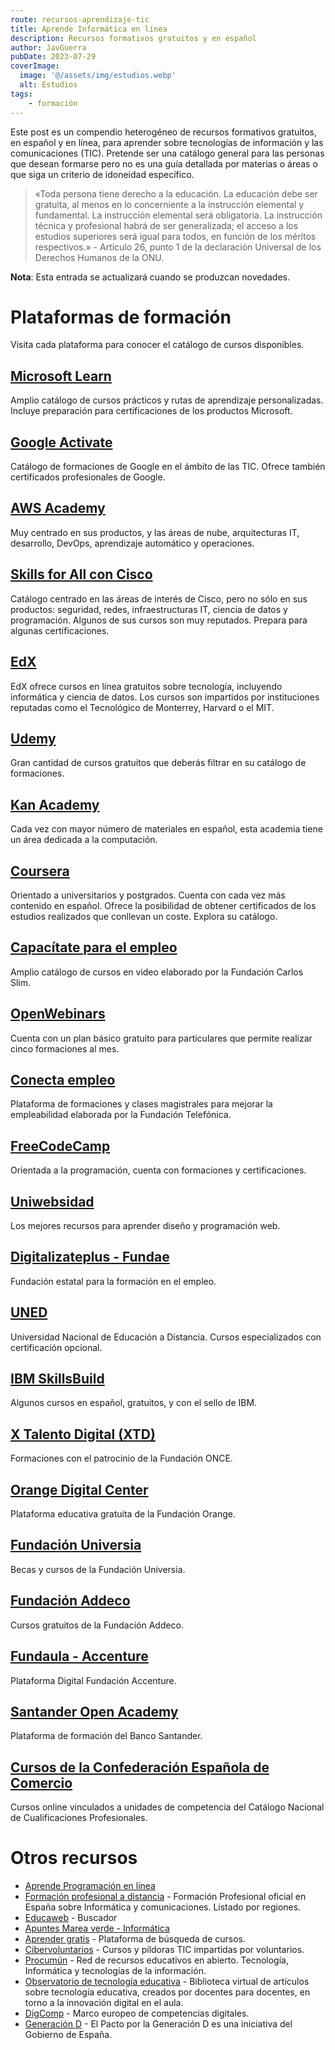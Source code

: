 ```yaml
---
route: recursos-aprendizaje-tic
title: Aprende Informática en línea
description: Recursos formativos gratuitos y en español
author: JavGuerra
pubDate: 2023-07-29
coverImage:
  image: '@/assets/img/estudios.webp'
  alt: Estudios
tags:
    - formación
---
```


Este post es un compendio heterogéneo de recursos formativos gratuitos, en español y en línea, para aprender sobre tecnologías de información y las comunicaciones (TIC). Pretende ser una catálogo general para las personas que desean formarse pero no es una guía detallada por materias o áreas o que siga un criterio de idoneidad específico.

> «Toda persona tiene derecho a la educación. La educación debe ser gratuita, al menos en lo concerniente a la instrucción elemental y fundamental. La instrucción elemental será obligatoria. La instrucción técnica y profesional habrá de ser generalizada; el acceso a los estudios superiores será igual para todos, en función de los méritos respectivos.» - Artículo 26, punto 1 de la declaración Universal de los Derechos Humanos de la ONU.

<span class="note">**Nota**: Esta entrada se actualizará cuando se produzcan novedades.</span>

# Plataformas de formación

Visita cada plataforma para conocer el catálogo de cursos disponibles.

## [Microsoft Learn](https://learn.microsoft.com/es-es/)

Amplio catálogo de cursos prácticos y rutas de aprendizaje personalizadas. Incluye preparación para certificaciones de los productos Microsoft.

## [Google Activate](https://grow.google/intl/es/courses-and-tools/)

Catálogo de formaciones de Google en el ámbito de las TIC. Ofrece también certificados profesionales de Google.

## [AWS Academy](https://aws.amazon.com/es/training/awsacademy/)

Muy centrado en sus productos, y las áreas de nube, arquitecturas IT, desarrollo, DevOps, aprendizaje automático y operaciones.

## [Skills for All con Cisco](https://skillsforall.com/es/)

Catálogo centrado en las áreas de interés de Cisco, pero no sólo en sus productos: seguridad, redes, infraestructuras IT, ciencia de datos y programación. Algunos de sus cursos son muy reputados. Prepara para algunas certificaciones.

## [EdX](https://www.edx.org/es)

EdX ofrece cursos en línea gratuitos sobre tecnología, incluyendo informática y ciencia de datos. Los cursos son impartidos por instituciones reputadas como el Tecnológico de Monterrey, Harvard o el MIT.

## [Udemy](https://www.udemy.com/)

Gran cantidad de cursos gratuitos que deberás filtrar en su catálogo de formaciones.

## [Kan Academy](https://es.khanacademy.org/computing)

Cada vez con mayor número de materiales en español, esta academia tiene un área dedicada a la computación.

## [Coursera](https://www.coursera.org/browse)

Orientado a universitarios y postgrados. Cuenta con cada vez más contenido en español. Ofrece la posibilidad de obtener certificados de los estudios realizados que conllevan un coste. Explora su catálogo.

## [Capacítate para el empleo](https://capacitateparaelempleo.org/categorias/view/7)

Amplio catálogo de cursos en video elaborado por la Fundación Carlos Slim.

## [OpenWebinars](https://openwebinars.net/cursos/)

Cuenta con un plan básico gratuito para particulares que permite realizar cinco formaciones al mes.

## [Conecta empleo](https://conectaempleo-formacion.fundaciontelefonica.com/)

Plataforma de formaciones y clases magistrales para mejorar la empleabilidad elaborada por la Fundación Telefónica.

## [FreeCodeCamp](https://www.freecodecamp.org/espanol/)

Orientada a la programación, cuenta con formaciones y certificaciones.

## [Uniwebsidad](https://uniwebsidad.com/?from=librosweb)

Los mejores recursos para aprender diseño y programación web.

## [Digitalizateplus - Fundae](https://digitalizateplus.fundae.es/)

Fundación estatal para la formación en el empleo.

## [UNED](https://iedra.uned.es/courses/)

Universidad Nacional de Educación a Distancia. Cursos especializados con certificación opcional.

## [IBM SkillsBuild](https://sb-auth.skillsbuild.org/signup)

Algunos cursos en español, gratuitos, y con el sello de IBM.

## [X Talento Digital (XTD)](https://portalentodigital.fundaciononce.es/cursos)

Formaciones con el patrocinio de la Fundación ONCE.

## [Orange Digital Center](https://online.orangedigitalcenter.es/courses)

Plataforma educativa gratuita de la Fundación Orange.

## [Fundación Universia](https://www.fundacionuniversia.net/es/becas-cursos.html)

Becas y cursos de la Fundación Universia.

## [Fundación Addeco](https://fundacionadecco.org/cursos/)

Cursos gratuitos de la Fundación Addeco.

## [Fundaula - Accenture](https://www.fundaula.es/#cursos)

Plataforma Digital Fundación Accenture.

## [Santander Open Academy](https://www.santanderopenacademy.com)

Plataforma de formación del Banco Santander.

## [Cursos de la Confederación Española de Comercio](https://www.cursosfemxa.es/cec)

Cursos online vinculados a unidades de competencia del Catálogo Nacional de Cualificaciones Profesionales.

# Otros recursos

* [Aprende Programación en línea](/blog/recursos-aprendizaje-programacion)
* [Formación profesional a distancia](https://www.educacionyfp.gob.es/fpadistancia/oferta-formativa/oferta-formativa-ciclos/informatica-comunicaciones.html) - Formación Profesional oficial en España sobre Informática y comunicaciones. Listado por regiones.
* [Educaweb](https://www.educaweb.com/) - Buscador
* [Apuntes Marea verde - Informática](https://www.apuntesmareaverde.org.es/)
* [Aprender gratis](https://aprendergratis.es/) - Plataforma de búsqueda de cursos.
* [Cibervoluntarios](https://www.cibervoluntarios.org/es) - Cursos y píldoras TIC impartidas por voluntarios.
* [Procumún](https://procomun.intef.es/search-full?f%5B0%5D=knowledgearea_keyword%3AInform%C3%A1tica%20y%20Tecnolog%C3%ADas%20de%20la%20Informaci%C3%B3n&f%5B1%5D=knowledgearea_keyword%3ATecnolog%C3%ADas) - Red de recursos educativos en abierto. Tecnología, Informática y tecnologías de la información.
* [Observatorio de tecnología educativa](https://intef.es/recursos-educativos/observatorio-de-tecnologia-educativa/) - Biblioteca virtual de artículos sobre tecnología educativa, creados por docentes para docentes, en torno a la innovación digital en el aula.
* [DigComp](https://epale.ec.europa.eu/es/content/marco-europeo-de-competencias-digitales-digcomp) - Marco europeo de competencias digitales.
* [Generación D](https://generaciond.gob.es/iniciativas) - El Pacto por la Generación D es una iniciativa del Gobierno de España. 
